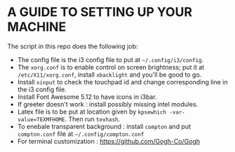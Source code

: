 # A GUIDE TO SETTING UP YOUR MACHINE

The script in this repo does the following job:
- The config file is the i3 config file to put at `~/.config/i3/config`.
- The `xorg.conf` is to enable control on screen brightness; put it at `/etc/X11/xorg.conf`, install `xbacklight` and you'll be good to go.
- Install `xinput` to check the touchpad id and change corresponding line in the i3 config file.
- Install Font Awesome 5.12 to have icons in i3bar.
- If greeter doesn't work : install possibly missing intel modules.
- Latex file is to be put at location given by `kpsewhich -var-value=TEXMFHOME`. Then run `texhash`.
- To enebale transparent background : install `compton` and put `compton.conf` file at `~/.config/compton.conf`
- For terminal customization : https://github.com/Gogh-Co/Gogh
